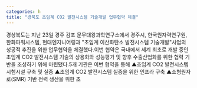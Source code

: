 ```yaml
---
categories: h
title: "경북도 초임계 CO2 발전시스템 기술개발 업무협약 체결"
---
```

경상북도는 지난 23일 경주 감포 문무대왕과학연구소에서 경주시, 한국원자력연구원, 한화파워시스템, 현대엔지니어링과 "초임계 이산화탄소 발전시스템 기술개발"사업의 성공적 추진을 위한 업무협약을 체결했다.이번 협약은 국내에서 세계 최초로 개발 중인 초임계 CO2 발전시스템 기술의 상용화와 성능평가 및 향후 수출산업화를 위한 협력 기반을 조성하기 위해 마련됐다.5개 기관은 이번 협약을 통해 ▲초임계 CO2 발전시스템 시험시설 구축 및 실증 ▲초임계 CO2 발전시스템 실증을 위한 인프라 구축 ▲소형원자로(SMR) 기반 전력 생산을 위한 초